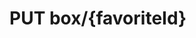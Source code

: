 #  PUT box/{favoriteId}

<api-endpoint openapi-path="../../../src/main/resources/backend_flashpomo-openapi.yaml" method="PUT" endpoint="/box/{favoriteId}"/>